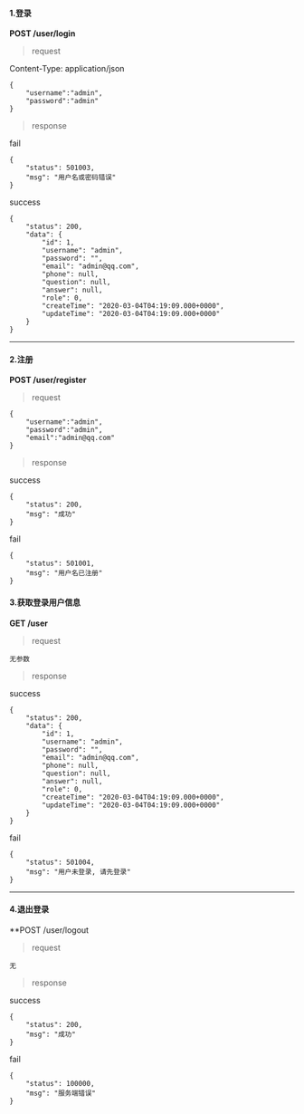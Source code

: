#### 1.登录

**POST /user/login**

> request

Content-Type: application/json

```
{
	"username":"admin",
	"password":"admin"
}
```
> response

fail
```
{
    "status": 501003,
    "msg": "用户名或密码错误"
}
```

success
```
{
    "status": 200,
    "data": {
        "id": 1,
        "username": "admin",
        "password": "",
        "email": "admin@qq.com",
        "phone": null,
        "question": null,
        "answer": null,
        "role": 0,
        "createTime": "2020-03-04T04:19:09.000+0000",
        "updateTime": "2020-03-04T04:19:09.000+0000"
    }
}
```


-------

#### 2.注册
**POST /user/register**

> request

```
{
	"username":"admin",
	"password":"admin",
	"email":"admin@qq.com"
}
```


> response

success
```
{
    "status": 200,
    "msg": "成功"
}
```


fail
```
{
    "status": 501001,
    "msg": "用户名已注册"
}
```


#### 3.获取登录用户信息
**GET /user**

> request

```
无参数
```
> response

success
```
{
    "status": 200,
    "data": {
        "id": 1,
        "username": "admin",
        "password": "",
        "email": "admin@qq.com",
        "phone": null,
        "question": null,
        "answer": null,
        "role": 0,
        "createTime": "2020-03-04T04:19:09.000+0000",
        "updateTime": "2020-03-04T04:19:09.000+0000"
    }
}
```

fail
```
{
    "status": 501004,
    "msg": "用户未登录, 请先登录"
}

```

------


#### 4.退出登录
**POST /user/logout

> request

```
无
```

> response

success

```
{
    "status": 200,
    "msg": "成功"
}
```

fail
```
{
    "status": 100000,
    "msg": "服务端错误"
}
```
